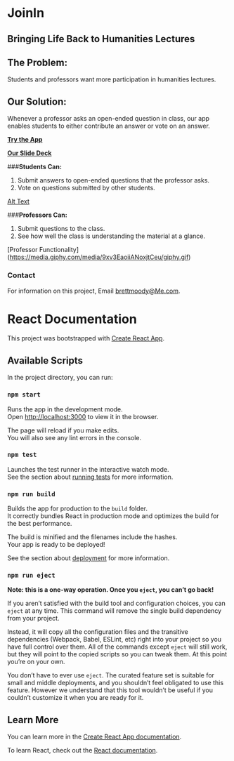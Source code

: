 
# JoinIn

## Bringing Life Back to Humanities Lectures

## The Problem:
Students and professors want more participation in humanities lectures.

## Our Solution:
Whenever a professor asks an open-ended question in class, our app enables students to either contribute an answer or vote on an answer.

__[Try the App](https://fierce-citadel-44960.herokuapp.com/)__

__[Our Slide Deck](https://drive.google.com/file/d/1VFwsmbjl-21zi_p1u8sUTbhtTHKiUKEe/view?usp=sharing)__


###__Students Can:__

1. Submit answers to open-ended questions that the professor asks.
2. Vote on questions submitted by other students.

[Alt Text](https://media.giphy.com/media/hTAUNCiS4q3IClMbRV/giphy.gif)

###__Professors Can:__
1. Submit questions to the class.
2. See how well the class is understanding the material at a glance.

[Professor Functionality] (https://media.giphy.com/media/9xv3EaoiiANoxjtCeu/giphy.gif)

###  Contact

For information on this project, Email brettmoody@Me.com.


# React Documentation

This project was bootstrapped with [Create React App](https://github.com/facebook/create-react-app).

## Available Scripts

In the project directory, you can run:

### `npm start`

Runs the app in the development mode.<br>
Open [http://localhost:3000](http://localhost:3000) to view it in the browser.

The page will reload if you make edits.<br>
You will also see any lint errors in the console.

### `npm test`

Launches the test runner in the interactive watch mode.<br>
See the section about [running tests](https://facebook.github.io/create-react-app/docs/running-tests) for more information.

### `npm run build`

Builds the app for production to the `build` folder.<br>
It correctly bundles React in production mode and optimizes the build for the best performance.

The build is minified and the filenames include the hashes.<br>
Your app is ready to be deployed!

See the section about [deployment](https://facebook.github.io/create-react-app/docs/deployment) for more information.

### `npm run eject`

**Note: this is a one-way operation. Once you `eject`, you can’t go back!**

If you aren’t satisfied with the build tool and configuration choices, you can `eject` at any time. This command will remove the single build dependency from your project.

Instead, it will copy all the configuration files and the transitive dependencies (Webpack, Babel, ESLint, etc) right into your project so you have full control over them. All of the commands except `eject` will still work, but they will point to the copied scripts so you can tweak them. At this point you’re on your own.

You don’t have to ever use `eject`. The curated feature set is suitable for small and middle deployments, and you shouldn’t feel obligated to use this feature. However we understand that this tool wouldn’t be useful if you couldn’t customize it when you are ready for it.

## Learn More

You can learn more in the [Create React App documentation](https://facebook.github.io/create-react-app/docs/getting-started).

To learn React, check out the [React documentation](https://reactjs.org/).
